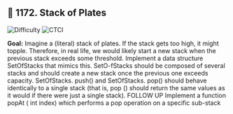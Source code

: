 ## 🧩 1172. Stack of Plates

<p>
  <img alt="Difficulty" src="https://img.shields.io/badge/Difficulty-Hard-red">
  
  <img alt="CTCI" src="https://img.shields.io/badge/Source-CTCI (3.5)-1e90ff?style=for-the-badge">
</p>

**Goal:** Imagine a (literal) stack of plates. If the stack gets too high, it might topple.
Therefore, in real life, we would likely start a new stack when the previous stack exceeds some
threshold. Implement a data structure SetOfStacks that mimics this. SetO-fStacks should be
composed of several stacks and should create a new stack once the previous one exceeds capacity.
SetOfStacks. push() and SetOfStacks. pop() should behave identically to a single stack
(that is, pop () should return the same values as it would if there were just a single stack).
FOLLOW UP
Implement a function popAt ( int index) which performs a pop operation on a specific sub-stack